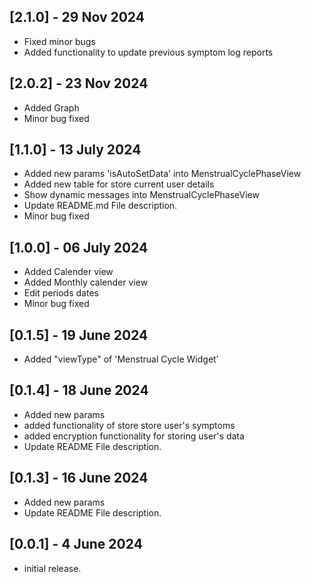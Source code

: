 ## [2.1.0] - 29 Nov 2024
* Fixed minor bugs
* Added functionality to update previous symptom log reports

## [2.0.2] - 23 Nov 2024
* Added Graph
* Minor bug fixed

## [1.1.0] - 13 July 2024
* Added new params 'isAutoSetData' into MenstrualCyclePhaseView
* Added new table for store current user details
* Show dynamic messages into MenstrualCyclePhaseView
* Update README.md File description.
* Minor bug fixed

## [1.0.0] - 06 July 2024
* Added Calender view
* Added Monthly calender view
* Edit periods dates
* Minor bug fixed

## [0.1.5] - 19 June 2024
* Added "viewType" of 'Menstrual Cycle Widget'

## [0.1.4] - 18 June 2024
* Added new params 
* added functionality of store store user's symptoms 
* added encryption functionality for storing user's data
* Update README File description.

## [0.1.3] - 16 June 2024
* Added new params
* Update README File description.

## [0.0.1] - 4 June 2024
* initial release.